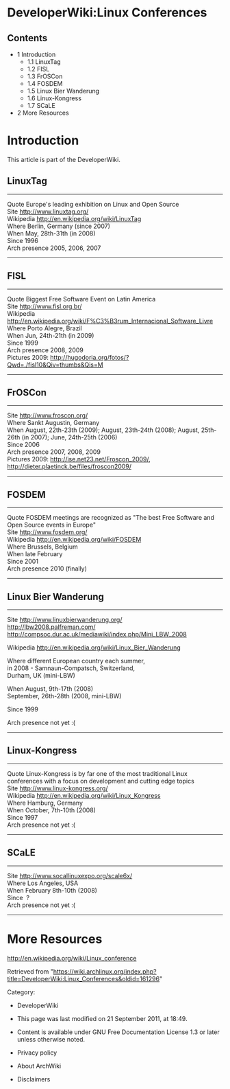 DeveloperWiki:Linux Conferences
===============================

Contents
--------

-   1 Introduction
    -   1.1 LinuxTag
    -   1.2 FISL
    -   1.3 FrOSCon
    -   1.4 FOSDEM
    -   1.5 Linux Bier Wanderung
    -   1.6 Linux-Kongress
    -   1.7 SCaLE
-   2 More Resources

Introduction
============

This article is part of the DeveloperWiki.

LinuxTag
--------

  --------------- ------------------------------------------------------ --
  Quote           Europe's leading exhibition on Linux and Open Source   
  Site            http://www.linuxtag.org/                               
  Wikipedia       http://en.wikipedia.org/wiki/LinuxTag                  
  Where           Berlin, Germany (since 2007)                           
  When            May, 28th-31th (in 2008)                               
  Since           1996                                                   
  Arch presence   2005, 2006, 2007                                       
  --------------- ------------------------------------------------------ --

FISL
----

  --------------- ---------------------------------------------------------------------- --
  Quote           Biggest Free Software Event on Latin America                           
  Site            http://www.fisl.org.br/                                                
  Wikipedia       http://en.wikipedia.org/wiki/F%C3%B3rum_Internacional_Software_Livre   
  Where           Porto Alegre, Brazil                                                   
  When            Jun, 24th-21th (in 2009)                                               
  Since           1999                                                                   
  Arch presence   2008, 2009                                                             
  Pictures        2009: http://hugodoria.org/fotos/?Qwd=./fisl10&Qiv=thumbs&Qis=M        
  --------------- ---------------------------------------------------------------------- --

FrOSCon
-------

  --------------- --------------------------------------------------------------------------------------------------------- --
  Site            http://www.froscon.org/                                                                                   
  Where           Sankt Augustin, Germany                                                                                   
  When            August, 22th-23th (2009); August, 23th-24th (2008); August, 25th-26th (in 2007); June, 24th-25th (2006)   
  Since           2006                                                                                                      
  Arch presence   2007, 2008, 2009                                                                                          
  Pictures        2009: http://ise.net23.net/Froscon_2009/, http://dieter.plaetinck.be/files/froscon2009/                   
  --------------- --------------------------------------------------------------------------------------------------------- --

FOSDEM
------

  --------------- --------------------------------------------------------------------------------------------- --
  Quote           FOSDEM meetings are recognized as "The best Free Software and Open Source events in Europe"   
  Site            http://www.fosdem.org/                                                                        
  Wikipedia       http://en.wikipedia.org/wiki/FOSDEM                                                           
  Where           Brussels, Belgium                                                                             
  When            late February                                                                                 
  Since           2001                                                                                          
  Arch presence   2010 (finally)                                                                                
  --------------- --------------------------------------------------------------------------------------------- --

Linux Bier Wanderung
--------------------

  --------------- ------------------------------------------------------------ --
  Site            http://www.linuxbierwanderung.org/                           
                  http://lbw2008.palfreman.com/                                
                  http://compsoc.dur.ac.uk/mediawiki/index.php/Mini_LBW_2008   

  Wikipedia       http://en.wikipedia.org/wiki/Linux_Bier_Wanderung            

  Where           different European country each summer,                      
                  in 2008 - Samnaun-Compatsch, Switzerland,                    
                  Durham, UK (mini-LBW)                                        

  When            August, 9th-17th (2008)                                      
                  September, 26th-28th (2008, mini-LBW)                        

  Since           1999                                                         

  Arch presence   not yet :(                                                   
  --------------- ------------------------------------------------------------ --

  

Linux-Kongress
--------------

  --------------- ---------------------------------------------------------------------------------------------------------------------------- --
  Quote           Linux-Kongress is by far one of the most traditional Linux conferences with a focus on development and cutting edge topics   
  Site            http://www.linux-kongress.org/                                                                                               
  Wikipedia       http://en.wikipedia.org/wiki/Linux_Kongress                                                                                  
  Where           Hamburg, Germany                                                                                                             
  When            October, 7th-10th (2008)                                                                                                     
  Since           1997                                                                                                                         
  Arch presence   not yet :(                                                                                                                   
  --------------- ---------------------------------------------------------------------------------------------------------------------------- --

SCaLE
-----

  --------------- ---------------------------------------- --
  Site            http://www.socallinuxexpo.org/scale6x/   
  Where           Los Angeles, USA                         
  When            February 8th-10th (2008)                 
  Since            ?                                       
  Arch presence   not yet :(                               
  --------------- ---------------------------------------- --

More Resources
==============

http://en.wikipedia.org/wiki/Linux_conference

Retrieved from
"https://wiki.archlinux.org/index.php?title=DeveloperWiki:Linux_Conferences&oldid=161296"

Category:

-   DeveloperWiki

-   This page was last modified on 21 September 2011, at 18:49.
-   Content is available under GNU Free Documentation License 1.3 or
    later unless otherwise noted.
-   Privacy policy
-   About ArchWiki
-   Disclaimers

